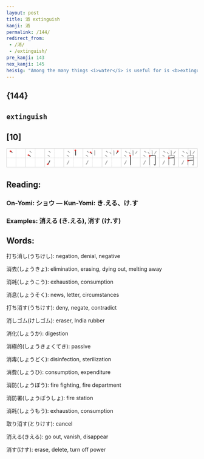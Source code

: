 ```yaml
---
layout: post
title: 消 extinguish
kanji: 消
permalink: /144/
redirect_from:
 - /消/
 - /extinguish/
pre_kanji: 143
nex_kanji: 145
heisig: "Among the many things <i>water</i> is useful for is <b>extinguishing</b> fires, and that is just what we have here. First of all, take the <i>water</i> at the left as the <i>drops of water</i> that are used to depict <i>water</i> in general. In the best of all possible worlds, the most efficient way to <b>extinguish</b> a fire would be to see that each <i>drop of water</i> hits one <i>spark</i> of the conflagration. An unthinkable bit of utopian fire fighting, you say to yourself, but helpful for assigning this key word its primitives."
---
```


## {144}

## `extinguish`

## [10]

<div class="stroke"><img src="../images/E6B688.png" /></div>

## Reading:

### On-Yomi: ショウ &mdash; Kun-Yomi: き.える、け.す

### Examples: 消える (き.える), 消す (け.す)

## Words:

打ち消し(うちけし): negation, denial, negative

消去(しょうきょ): elimination, erasing, dying out, melting away

消耗(しょうこう): exhaustion, consumption

消息(しょうそく): news, letter, circumstances

打ち消す(うちけす): deny, negate, contradict

消しゴム(けしゴム): eraser, India rubber

消化(しょうか): digestion

消極的(しょうきょくてき): passive

消毒(しょうどく): disinfection, sterilization

消費(しょうひ): consumption, expenditure

消防(しょうぼう): fire fighting, fire department

消防署(しょうぼうしょ): fire station

消耗(しょうもう): exhaustion, consumption

取り消す(とりけす): cancel

消える(きえる): go out, vanish, disappear

消す(けす): erase, delete, turn off power
